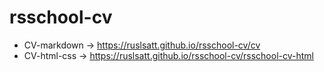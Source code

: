 # rsschool-cv
* CV-markdown -> https://ruslsatt.github.io/rsschool-cv/cv
* CV-html-css -> https://ruslsatt.github.io/rsschool-cv/rsschool-cv-html